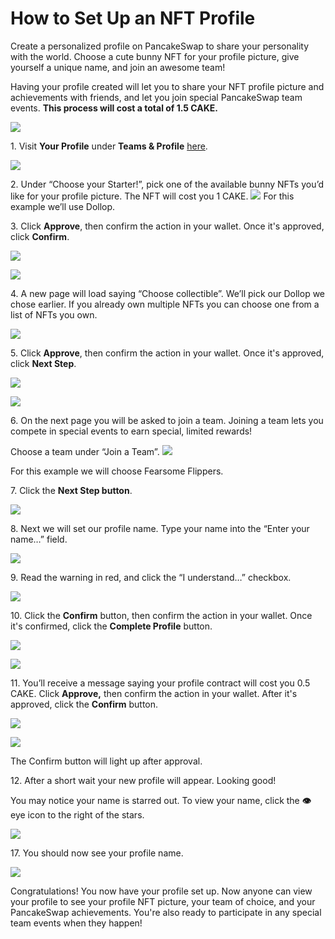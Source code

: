 # How to Set Up an NFT Profile

Create a personalized profile on PancakeSwap to share your personality with the world. Choose a cute bunny NFT for your profile picture, give yourself a unique name, and join an awesome team!

Having your profile created will let you to share your NFT profile picture and achievements with friends, and let you join special PancakeSwap team events. **This process will cost a total of 1.5 CAKE.**

![](https://lh6.googleusercontent.com/\_lvq\_wpwDw96zKVutm23VddK1SNqYt7TdAu7YYWVkTTfEggvsHNUtTBe4333NlZXCyJyOZnoWObWcWA8CyoC4Db0R-xjaQUSxmHZpuca5Hrqr-xsBbRh5aKHa3x2dVakNRtNqXi5)

1\. Visit **Your Profile** under **Teams & Profile** [here](https://pancakeswap.finance/profile).

![](https://lh5.googleusercontent.com/20LdxdDz-6IKT3kihaAuSqvOL0UxeEkYtXujCnET\_-BHONGg5OfDS5A3gWdjFKtvIXdOlVfBVBjG2O8TDzoWydnnkViG\_LPSgkPfSmAMRNJyY0vVH6uIyxQImL0jCervkVYnSGfn)

2\. Under “Choose your Starter!”, pick one of the available bunny NFTs you’d like for your profile picture. The NFT will cost you 1 CAKE. ![](https://lh6.googleusercontent.com/R6cuZyD78vXtH\_MBFIjscr-xVIVMd6NTdIHfo8I0aS45tKM5BEeDNsMFlfZrmvixo0YaLMGqU2I0CDk1I4E2Ny8DAXk9Y794Z1DyF4ZrSOGLdKku6zRH0CcAneKrm5kMclfFAMDG) For this example we’ll use Dollop.

3\. Click **Approve**, then confirm the action in your wallet. Once it's approved, click **Confirm**.

![](https://lh3.googleusercontent.com/sEPfT8l6A77UseEx4\_bUr6crKnblU-iviY7qmj8QsE8EM7lR61szUdGpHE8BiyqGOP8J9yeZnv7i0Hf09fkDxjLU4qs3HsHjE3y1TTVDsIev9xZm5Gj8oEBYtzABFATHIzqs0lMx)

![](https://lh3.googleusercontent.com/00X4sXeYHa6Fzla\_LPlBVT2Dexv8OJyijPW0ulow7JyDv6o1SOM-Nm98ek1YPd0SopJuN1hJqpLKgMTxk2Dl-yhdmLlwEf52omHm2aO7J0YjDzakmYIpvN8igJV60kphLh7YCdg-)

4\. A new page will load saying “Choose collectible”. We’ll pick our Dollop we chose earlier. If you already own multiple NFTs you can choose one from a list of NFTs you own.

![](https://lh3.googleusercontent.com/pkvS6c\_0QRZzrK7JGyGcTsx6tYjh6oYJrxsYnTFoBS3CUyZaxWZ\_isdPZXaFQ1B92l2Mr1xTirE7SrLD02YorQhfBZH3AK\_bZOY\_rQzZVHAiSnOy1\_JpbRfnt2WXuQG2ay1cF4Ds)

5\. Click **Approve**, then confirm the action in your wallet. Once it's approved, click **Next Step**.

![](https://lh6.googleusercontent.com/\_4f3JLS4j9JgbP2M5f9yB6veshd-ndf7IAid7mWgfmh-\_0iGiBTvskj\_pWXtrsLKMzjVUHUqEPZmx4bzWx9Ryry-MD0-DqnLBQguhdmL7a40TtHTH7sua5k9dPhqGMxWQbsTKe0N)

![](https://lh6.googleusercontent.com/b8IuPUi07trQYUmqQVoG5WptpSOx\_nWIrY7cfTh1uJj2EH3QBn88Xfht8fSoomjjulxdGEfCFoEeal6LvSYPzN6sImWND4axFWzH8rC0rnWefbymP\_j6CmeT\_hoYPU3LGKA448CM)

6\. On the next page you will be asked to join a team. Joining a team lets you compete in special events to earn special, limited rewards!

Choose a team under “Join a Team”. ![](https://lh4.googleusercontent.com/tkTPcACn4cd19k0MXptUu2TjSVdhX4jFq\_3q8wEA80G6RCoFhmw-U9nlWE72NRBz5zQU9EAWecvluILzXjqQ6w-deKY4RilDW1qAsx5PZgTodjk38Y\_nmm8LaBaFhqThChtjdvbp)

For this example we will choose Fearsome Flippers.

7\. Click the **Next Step button**.

![](https://lh6.googleusercontent.com/b8IuPUi07trQYUmqQVoG5WptpSOx\_nWIrY7cfTh1uJj2EH3QBn88Xfht8fSoomjjulxdGEfCFoEeal6LvSYPzN6sImWND4axFWzH8rC0rnWefbymP\_j6CmeT\_hoYPU3LGKA448CM)

8\. Next we will set our profile name. Type your name into the “Enter your name…” field.

![](https://lh5.googleusercontent.com/jYsH-e37sFkHWkbRwC03ubVZyoGV4\_h6dBOZCEhAyj3UfWuE2dUAPQkODgeyv9y339MsCJ-AvP2ioOpsGtXtuW66SaovgxCM-9CJcyawF099GLFCQ-oanz2ByDFDTI2I02Q4GSn8)

9\. Read the warning in red, and click the “I understand…” checkbox.

![](https://lh6.googleusercontent.com/wiqoAQVE7CPY4UCfr0M0d9kCws1oNFZDePoiU8z2PKmQ2cIo6rE0gBqacHQNsN9C-2u2sDxkGZVBD9LCw6RmnZk6ShGx0jQUHuCidS6J33q0yatyf0cXG0e4iQHlUA373kwZDv1K)

10\. Click the **Confirm** button, then confirm the action in your wallet. Once it's confirmed, click the **Complete Profile** button.

![](https://lh3.googleusercontent.com/XIVEO4\_Nc6bnJiMRXJXwJTGCeFRp7td9n4RoHMH\_NdRaMMYXnzNMPlLTyfJRzS4v2OgTsSHScVH1uGWq8WHtnSy4Stb8Q\_CC1OSgRIDRYJ8ClLM-BcfvT4Sy7IF6rxt6Hi1hetG8)

![](https://lh5.googleusercontent.com/tWUaujM\_pgtzsn3xo5T3GDchCnOCbrWiiMoNQIdk3npNIUjKqm\_XKzTpknAC1YxkCCtBBtax1yjRMxHyNShaLLTTwXI8NDx93fZrUDtqz0edyyk-T4OljMzsmjnGuRXo5eRc\_Rph)

11\. You’ll receive a message saying your profile contract will cost you 0.5 CAKE. Click **Approve,** then confirm the action in your wallet. After it's approved, click the **Confirm** button.

![](https://lh6.googleusercontent.com/koUxKN2iBpF7vWWV\_vYDSjGJ20-qCRM5B98r6KZoa2y289b2ytULOr2VVWBFh1petNO79f2R0x8FeEo-\_miNFEdYAp2OLoT8wGbKxNSaWlCypKIeZYhcPF6bQ-NVSDgGKCENEW64)

![](https://lh5.googleusercontent.com/Qzstx6YRW4sXnox\_e7VBBdYwTYr\_TSW-QHZyHkgsg1XR3Vw3cLsYfpCxa4qNQzU13aNtoQnG0-cFRttpcXMhPj7yFUeiirKodt5iK1XhqO5QQKfQCFu4i0q8wcWRYKFoU06cjN2A)

The Confirm button will light up after approval.

12\. After a short wait your new profile will appear. Looking good!

You may notice your name is starred out. To view your name, click the **👁** eye icon to the right of the stars.

![](https://lh3.googleusercontent.com/ThyQCproCQmHGPsG755\_hL4ZyXtHnC1H1xYeNEJ7me3pQGRi0sx8lzu-Cko-sS5PzmAEUyT1OpEhASsbkTiS2n8yO5Qvrx\_eov8EX1psdbTSApJeEn5caDZpcXzIOvYDX-S9ZD6z)

17\. You should now see your profile name.

![](https://lh3.googleusercontent.com/jJmpNe\_beAlRvDnAm-oXGoop55b887kqOm6OotU55IpkqgAMrS18jvkkF04hnMkfq3iieuFibxrKnVTSkgZOWOf2XvXEpo9Bi-TBtBfxleJN8Fhrh2cRwR07Xu97wrwpU-9Gh7kY)

Congratulations! You now have your profile set up. Now anyone can view your profile to see your profile NFT picture, your team of choice, and your PancakeSwap achievements. You're also ready to participate in any special team events when they happen!
